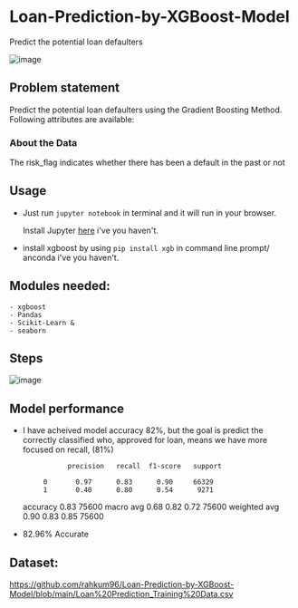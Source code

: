 # Loan-Prediction-by-XGBoost-Model
Predict the potential loan defaulters 

![image](https://user-images.githubusercontent.com/86415241/142838585-71e7926b-039f-4de2-95f2-b192ed062c5e.png)

## Problem statement 
Predict the potential loan defaulters using the Gradient Boosting Method. Following attributes are available:

### About the Data
The risk_flag indicates whether there has been a default in the past or not

## Usage

- Just run `jupyter notebook` in terminal and it will run in your browser.

  Install Jupyter [here](http://jupyter.readthedocs.io/en/latest/install.html) i've you haven't.

- install xgboost by using `pip install xgb` in command line prompt/ anconda  i've you haven't.

## Modules needed:
```
- xgboost
- Pandas
- Scikit-Learn &
- seaborn
```
## Steps
![image](https://user-images.githubusercontent.com/86415241/142838324-f2113bf8-51a6-41f2-98e0-cb91efd932b8.png)

## Model performance
- I have acheived model accuracy 82%, but the goal is predict the correctly classified who, approved for loan, means we have more focused on recall, (81%)

                 precision   recall  f1-score   support

           0       0.97      0.83      0.90     66329
           1       0.40      0.80      0.54      9271

    accuracy                           0.83     75600
   macro avg       0.68      0.82      0.72     75600
weighted avg       0.90      0.83      0.85     75600

- 82.96% Accurate

## Dataset:
https://github.com/rahkum96/Loan-Prediction-by-XGBoost-Model/blob/main/Loan%20Prediction_Training%20Data.csv


